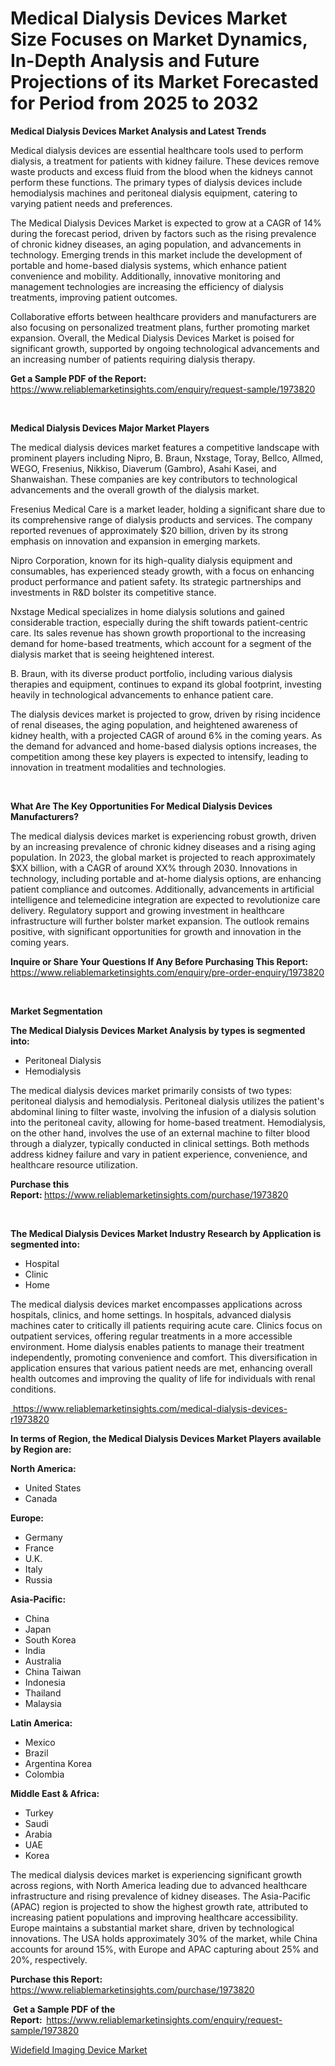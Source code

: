 <p><h1>Medical Dialysis Devices Market Size Focuses on Market Dynamics, In-Depth Analysis and Future Projections of its Market Forecasted for Period from 2025 to 2032</h1></p><p><strong>Medical Dialysis Devices Market Analysis and Latest Trends</strong></p>
<p><p>Medical dialysis devices are essential healthcare tools used to perform dialysis, a treatment for patients with kidney failure. These devices remove waste products and excess fluid from the blood when the kidneys cannot perform these functions. The primary types of dialysis devices include hemodialysis machines and peritoneal dialysis equipment, catering to varying patient needs and preferences.</p><p>The Medical Dialysis Devices Market is expected to grow at a CAGR of 14% during the forecast period, driven by factors such as the rising prevalence of chronic kidney diseases, an aging population, and advancements in technology. Emerging trends in this market include the development of portable and home-based dialysis systems, which enhance patient convenience and mobility. Additionally, innovative monitoring and management technologies are increasing the efficiency of dialysis treatments, improving patient outcomes.</p><p>Collaborative efforts between healthcare providers and manufacturers are also focusing on personalized treatment plans, further promoting market expansion. Overall, the Medical Dialysis Devices Market is poised for significant growth, supported by ongoing technological advancements and an increasing number of patients requiring dialysis therapy.</p></p>
<p><strong>Get a Sample PDF of the Report:&nbsp;</strong> <a href="https://www.reliablemarketinsights.com/enquiry/request-sample/1973820?utm_campaign=2888&utm_medium=2&utm_source=Github&utm_content=ia&utm_term=05032025&utm_id=medical-dialysis-devices">https://www.reliablemarketinsights.com/enquiry/request-sample/1973820</a></p>
<p>&nbsp;</p>
<p><strong>Medical Dialysis Devices Major Market Players</strong></p>
<p><p>The medical dialysis devices market features a competitive landscape with prominent players including Nipro, B. Braun, Nxstage, Toray, Bellco, Allmed, WEGO, Fresenius, Nikkiso, Diaverum (Gambro), Asahi Kasei, and Shanwaishan. These companies are key contributors to technological advancements and the overall growth of the dialysis market.</p><p>Fresenius Medical Care is a market leader, holding a significant share due to its comprehensive range of dialysis products and services. The company reported revenues of approximately $20 billion, driven by its strong emphasis on innovation and expansion in emerging markets. </p><p>Nipro Corporation, known for its high-quality dialysis equipment and consumables, has experienced steady growth, with a focus on enhancing product performance and patient safety. Its strategic partnerships and investments in R&D bolster its competitive stance.</p><p>Nxstage Medical specializes in home dialysis solutions and gained considerable traction, especially during the shift towards patient-centric care. Its sales revenue has shown growth proportional to the increasing demand for home-based treatments, which account for a segment of the dialysis market that is seeing heightened interest.</p><p>B. Braun, with its diverse product portfolio, including various dialysis therapies and equipment, continues to expand its global footprint, investing heavily in technological advancements to enhance patient care.</p><p>The dialysis devices market is projected to grow, driven by rising incidence of renal diseases, the aging population, and heightened awareness of kidney health, with a projected CAGR of around 6% in the coming years. As the demand for advanced and home-based dialysis options increases, the competition among these key players is expected to intensify, leading to innovation in treatment modalities and technologies.</p></p>
<p>&nbsp;</p>
<p><strong>What Are The Key Opportunities For Medical Dialysis Devices Manufacturers?</strong></p>
<p><p>The medical dialysis devices market is experiencing robust growth, driven by an increasing prevalence of chronic kidney diseases and a rising aging population. In 2023, the global market is projected to reach approximately $XX billion, with a CAGR of around XX% through 2030. Innovations in technology, including portable and at-home dialysis options, are enhancing patient compliance and outcomes. Additionally, advancements in artificial intelligence and telemedicine integration are expected to revolutionize care delivery. Regulatory support and growing investment in healthcare infrastructure will further bolster market expansion. The outlook remains positive, with significant opportunities for growth and innovation in the coming years.</p></p>
<p><strong>Inquire or Share Your Questions If Any Before Purchasing This Report:</strong> <a href="https://www.reliablemarketinsights.com/enquiry/pre-order-enquiry/1973820?utm_campaign=2888&utm_medium=2&utm_source=Github&utm_content=ia&utm_term=05032025&utm_id=medical-dialysis-devices">https://www.reliablemarketinsights.com/enquiry/pre-order-enquiry/1973820</a></p>
<p>&nbsp;</p>
<p><strong>Market Segmentation</strong></p>
<p><strong>The Medical Dialysis Devices Market Analysis by types is segmented into:</strong></p>
<p><ul><li>Peritoneal Dialysis</li><li>Hemodialysis</li></ul></p>
<p><p>The medical dialysis devices market primarily consists of two types: peritoneal dialysis and hemodialysis. Peritoneal dialysis utilizes the patient's abdominal lining to filter waste, involving the infusion of a dialysis solution into the peritoneal cavity, allowing for home-based treatment. Hemodialysis, on the other hand, involves the use of an external machine to filter blood through a dialyzer, typically conducted in clinical settings. Both methods address kidney failure and vary in patient experience, convenience, and healthcare resource utilization.</p></p>
<p><strong>Purchase this Report:&nbsp;</strong><a href="https://www.reliablemarketinsights.com/purchase/1973820?utm_campaign=2888&utm_medium=2&utm_source=Github&utm_content=ia&utm_term=05032025&utm_id=medical-dialysis-devices">https://www.reliablemarketinsights.com/purchase/1973820</a></p>
<p>&nbsp;</p>
<p><strong>The Medical Dialysis Devices Market Industry Research by Application is segmented into:</strong></p>
<p><ul><li>Hospital</li><li>Clinic</li><li>Home</li></ul></p>
<p><p>The medical dialysis devices market encompasses applications across hospitals, clinics, and home settings. In hospitals, advanced dialysis machines cater to critically ill patients requiring acute care. Clinics focus on outpatient services, offering regular treatments in a more accessible environment. Home dialysis enables patients to manage their treatment independently, promoting convenience and comfort. This diversification in application ensures that various patient needs are met, enhancing overall health outcomes and improving the quality of life for individuals with renal conditions.</p></p>
<p><a href="https://www.reliablemarketinsights.com/medical-dialysis-devices-r1973820?utm_campaign=2888&utm_medium=2&utm_source=Github&utm_content=ia&utm_term=05032025&utm_id=medical-dialysis-devices">&nbsp;https://www.reliablemarketinsights.com/medical-dialysis-devices-r1973820</a></p>
<p><strong>In terms of Region, the Medical Dialysis Devices Market Players available by Region are:</strong></p>
<p>
    <p> <strong> North America: </strong>
        <ul>
            <li>United States</li>
            <li>Canada</li>
        </ul>
        </p> 
    <p> <strong> Europe: </strong>
        <ul>
            <li>Germany</li>
            <li>France</li>
            <li>U.K.</li>
            <li>Italy</li>
            <li>Russia</li>
        </ul>
        </p> 
    <p> <strong> Asia-Pacific: </strong>
        <ul>
            <li>China</li>
            <li>Japan</li>
            <li>South Korea</li>
            <li>India</li>
            <li>Australia</li>
            <li>China Taiwan</li>
            <li>Indonesia</li>
            <li>Thailand</li>
            <li>Malaysia</li>
        </ul>
        </p> 
    <p> <strong> Latin America: </strong>
        <ul>
            <li>Mexico</li>
            <li>Brazil</li>
            <li>Argentina Korea</li>
            <li>Colombia</li>
        </ul>
        </p> 
    <p> <strong> Middle East & Africa: </strong>
        <ul>
            <li>Turkey</li>
            <li>Saudi</li>
            <li>Arabia</li>
            <li>UAE</li>
            <li>Korea</li>
        </ul>
    </p>
    </p>
<p><p>The medical dialysis devices market is experiencing significant growth across regions, with North America leading due to advanced healthcare infrastructure and rising prevalence of kidney diseases. The Asia-Pacific (APAC) region is projected to show the highest growth rate, attributed to increasing patient populations and improving healthcare accessibility. Europe maintains a substantial market share, driven by technological innovations. The USA holds approximately 30% of the market, while China accounts for around 15%, with Europe and APAC capturing about 25% and 20%, respectively.</p></p>
<p><strong>Purchase this Report: </strong><a href="https://www.reliablemarketinsights.com/purchase/1973820?utm_campaign=2888&utm_medium=2&utm_source=Github&utm_content=ia&utm_term=05032025&utm_id=medical-dialysis-devices">https://www.reliablemarketinsights.com/purchase/1973820</a></p>
<p>&nbsp;<strong>Get a Sample PDF of the Report:&nbsp;&nbsp;</strong><a href="https://www.reliablemarketinsights.com/enquiry/request-sample/1973820?utm_campaign=2888&utm_medium=2&utm_source=Github&utm_content=ia&utm_term=05032025&utm_id=medical-dialysis-devices">https://www.reliablemarketinsights.com/enquiry/request-sample/1973820</a></p>
<p><strong></strong></p>
<p><p><a href="https://github.com/raffadongraffadong/Market-Research-Report-List-1/blob/main/widefield-imaging-device-market.md?utm_campaign=2888&utm_medium=2&utm_source=Github&utm_content=ia&utm_term=05032025&utm_id=medical-dialysis-devices">Widefield Imaging Device Market</a></p></p>